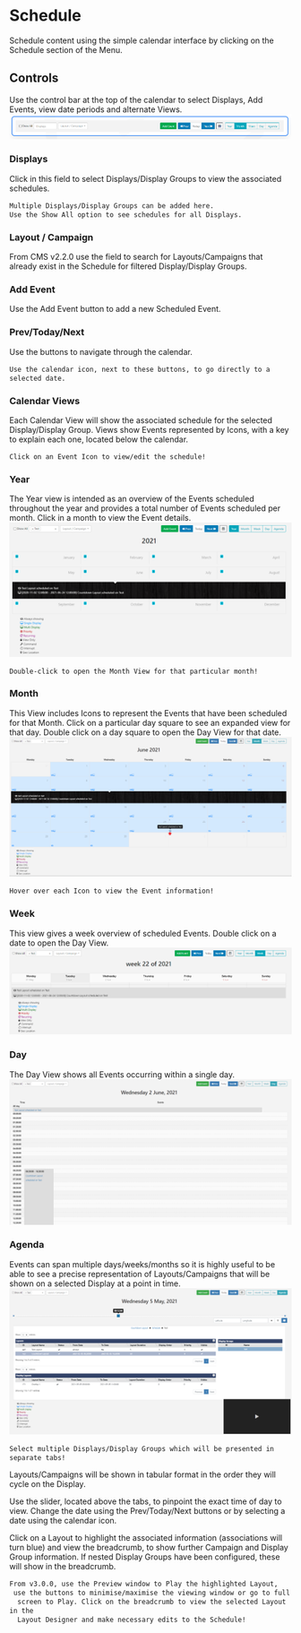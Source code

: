 # Schedule

Schedule content using the simple calendar interface by clicking on the Schedule section of the Menu.

## Controls

Use the control bar at the top of the calendar to select Displays, Add Events, view date periods and alternate Views.
![Alt text](schedule1.png)

### Displays

Click in this field to select Displays/Display Groups to view the associated schedules.

```
Multiple Displays/Display Groups can be added here.
Use the Show All option to see schedules for all Displays.
```

### Layout / Campaign

From CMS v2.2.0 use the field to search for Layouts/Campaigns that already exist in the Schedule for filtered Display/Display Groups.

### Add Event

Use the Add Event button to add a new Scheduled Event.

### Prev/Today/Next

Use the buttons to navigate through the calendar.

```
Use the calendar icon, next to these buttons, to go directly to a selected date.
```

### Calendar Views

Each Calendar View will show the associated schedule for the selected Display/Display Group. Views show Events represented by Icons, with a key to explain each one, located below the calendar.

```
Click on an Event Icon to view/edit the schedule!
```

### Year

The Year view is intended as an overview of the Events scheduled throughout the year and provides a total number of Events scheduled per month. Click in a month to view the Event details.
![Alt text](schedule2.png)

```
Double-click to open the Month View for that particular month!
```

### Month

This View includes Icons to represent the Events that have been scheduled for that Month. Click on a particular day square to see an expanded view for that day. Double click on a day square to open the Day View for that date.
![Alt text](schedule3.png)

```
Hover over each Icon to view the Event information!
```

### Week

This view gives a week overview of scheduled Events. Double click on a date to open the Day View.
![Alt text](schedule4.png)

### Day

The Day View shows all Events occurring within a single day.
![Alt text](schedule5.png)

### Agenda

Events can span multiple days/weeks/months so it is highly useful to be able to see a precise representation of Layouts/Campaigns that will be shown on a selected Display at a point in time.
![Alt text](schedule6.png)

```
Select multiple Displays/Display Groups which will be presented in separate tabs!
```

Layouts/Campaigns will be shown in tabular format in the order they will cycle on the Display.

Use the slider, located above the tabs, to pinpoint the exact time of day to view. Change the date using the Prev/Today/Next buttons or by selecting a date using the calendar icon.

Click on a Layout to highlight the associated information (associations will turn blue) and view the breadcrumb, to show further Campaign and Display Group information. If nested Display Groups have been configured, these will show in the breadcrumb.

```
From v3.0.0, use the Preview window to Play the highlighted Layout,
 use the buttons to minimise/maximise the viewing window or go to full
  screen to Play. Click on the breadcrumb to view the selected Layout in the
  Layout Designer and make necessary edits to the Schedule!
```
